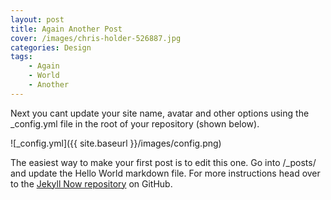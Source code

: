 ```yaml
---
layout: post
title: Again Another Post
cover: /images/chris-holder-526887.jpg
categories: Design
tags: 
    - Again
    - World
    - Another
---
```


Next you cant update your site name, avatar and other options using the _config.yml file in the root of your repository (shown below).

![_config.yml]({{ site.baseurl }}/images/config.png)

The easiest way to make your first post is to edit this one. Go into /_posts/ and update the Hello World markdown file. For more instructions head over to the [Jekyll Now repository](https://github.com/barryclark/jekyll-now) on GitHub.
